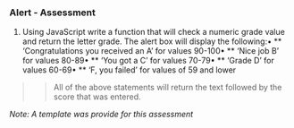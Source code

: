 ### Alert - Assessment 


1.  Using JavaScript write a function that will check a numeric grade value and return the letter grade. The alert box will display the following:•
** ‘Congratulations you received an A’ for values 90-100•
** ‘Nice job B’ for values 80-89•
** ‘You got a C’ for values 70-79•
** ‘Grade D’ for values 60-69•
** ‘F, you failed’ for values of 59 and lower

>> All of the above statements will return the text followed by the score that was entered.

*Note: A template was provide for this assessment*